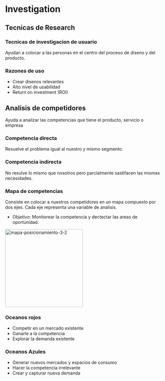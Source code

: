 # Investigation

## Tecnicas de Research

### Tecnicas de investigacion de usuario
Ayudan a colocar a las personas en el centro del proceso de diseno y del producto.

### Razones de uso
- Crear disenos relevantes
- Alto nivel de usabilidad
- Return on investment (ROI)

## Analisis de competidores 
Ayuda a analizar las competencias que tiene el producto, servicio o empresa

### Competencia directa
Resuelve el problema igual al nuestro y mismo segmento.

### Competencia indirecta
No resulve lo mismo que nosotros pero parcialmente sastifacen las mismas necesidades.

### Mapa de competencias
Consiste en colocar a nuestros competidores en un mapa compuesto por dos ejes. Cada eje representa una variable de analisis.

- Objetivo: Monitorear la competencia y dectectar las areas de oportunidad.

<img width="250" alt="mapa-posicionamiento-3-2" src="https://user-images.githubusercontent.com/41870089/226116594-2154e5c3-5e7e-4686-9e6d-2679eafdfbdd.png">

### Oceanos rojos
- Competir en un mercado existente 
- Ganarle a la competencia
- Explorar la demanda existente

### Oceanos Azules
- Generar nuevos mercados y espacios de consumo 
- Hacer la competencia irrelevante
- Crear y capturar nueva demanda
